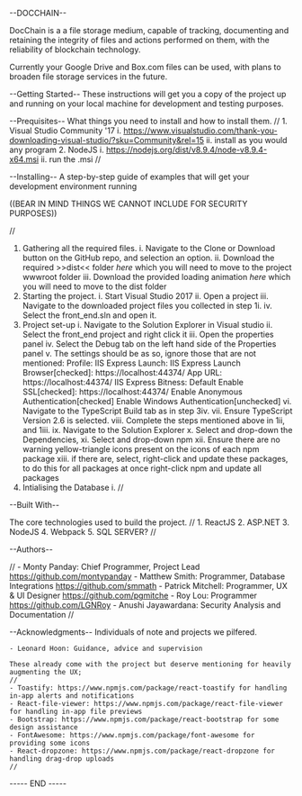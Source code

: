 --DOCCHAIN--

DocChain is a a file storage medium, capable of tracking, documenting and retaining the integrity of files and actions performed on them, with the reliability of blockchain technology.

Currently your Google Drive and Box.com files can be used, with plans to broaden file storage services in the future.

--Getting Started--
These instructions will get you a copy of the project up and running on your local machine for development and testing purposes. 

--Prequisites--
What things you need to install and how to install them.
//
	1. Visual Studio Community '17
		i. https://www.visualstudio.com/thank-you-downloading-visual-studio/?sku=Community&rel=15
		ii. install as you would any program
	2. NodeJS
		i. https://nodejs.org/dist/v8.9.4/node-v8.9.4-x64.msi
		ii. run the .msi
//	
		
--Installing--
A step-by-step guide of examples that will get your development environment running

((BEAR IN MIND THINGS WE CANNOT INCLUDE FOR SECURITY PURPOSES))

//
1. Gathering all the required files.
	i. Navigate to the Clone or Download button on the GitHub repo, and selection an option.
	ii. Download the required >>dist<< folder _here_ which you will need to move to the project wwwroot folder
	iii. Download the provided loading animation _here_ which you will need to move to the dist folder 
2. Starting the project.
	i. Start Visual Studio 2017
	ii. Open a project
	iii. Navigate to the downloaded project files you collected in step 1i. 
	iv. Select the front_end.sln and open it.
3. Project set-up
	i. Navigate to the Solution Explorer in Visual studio
	ii. Select the front_end project and right click it
	iii. Open the properties panel
	iv. Select the Debug tab on the left hand side of the Properties panel
	v. The settings should be as so, ignore those that are not mentioned:
		Profile: IIS Express
		Launch: IIS Express
		Launch Browser[checked]: https://localhost:44374/
		App URL: https://localhost:44374/
		IIS Express Bitness: Default
		Enable SSL[checked]: https://localhost:44374/
		Enable Anonymous Authentication[checked]
		Enable Windows Authentication[unchecked]
	vi. Navigate to the TypeScript Build tab as in step 3iv.
	vii. Ensure TypeScript Version 2.6 is selected.
	viii. Complete the steps mentioned above in 1ii, and 1iii.
	ix. Navigate to the Solution Explorer
	x. Select and drop-down the Dependencies,
	xi. Select and drop-down npm
	xii. Ensure there are no warning yellow-triangle icons present on the icons of each npm package
	xiii. if there are, select, right-click and update these packages, to do this for all packages at once right-click npm and update all packages
4. Intialising the Database
	i.
//
	
--Built With--

The core technologies used to build the project.
//
	1. ReactJS
	2. ASP.NET
	3. NodeJS
	4. Webpack
	5. SQL SERVER?
//

--Authors--

//
	- Monty Panday: Chief Programmer, Project Lead 					https://github.com/montypanday
	- Matthew Smith: Programmer, Database Integrations				https://github.com/smmath
	- Patrick Mitchell: Programmer, UX & UI Designer					https://github.com/pgmitche
	- Roy Lou: Programmer														https://github.com/LGNRoy
	- Anushi Jayawardana: Security Analysis and Documentation
//
	
--Acknowledgments--
Individuals of note and projects we pilfered.

	- Leonard Hoon: Guidance, advice and supervision
	
	These already come with the project but deserve mentioning for heavily augmenting the UX;
	//
	- Toastify: https://www.npmjs.com/package/react-toastify for handling in-app alerts and notifications
	- React-file-viewer: https://www.npmjs.com/package/react-file-viewer for handling in-app file previews
	- Bootstrap: https://www.npmjs.com/package/react-bootstrap for some design assistance
	- FontAwesome: https://www.npmjs.com/package/font-awesome for providing some icons
	- React-dropzone: https://www.npmjs.com/package/react-dropzone for handling drag-drop uploads
	//
----- END -----	